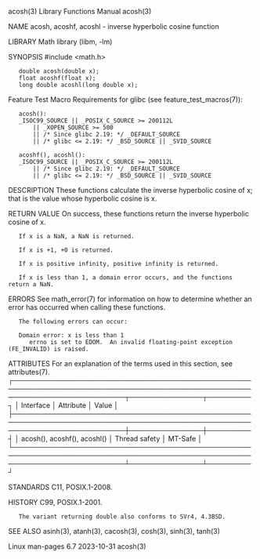 acosh(3)							   Library Functions Manual							      acosh(3)

NAME
       acosh, acoshf, acoshl - inverse hyperbolic cosine function

LIBRARY
       Math library (libm, -lm)

SYNOPSIS
       #include <math.h>

       double acosh(double x);
       float acoshf(float x);
       long double acoshl(long double x);

   Feature Test Macro Requirements for glibc (see feature_test_macros(7)):

       acosh():
	   _ISOC99_SOURCE || _POSIX_C_SOURCE >= 200112L
	       || _XOPEN_SOURCE >= 500
	       || /* Since glibc 2.19: */ _DEFAULT_SOURCE
	       || /* glibc <= 2.19: */ _BSD_SOURCE || _SVID_SOURCE

       acoshf(), acoshl():
	   _ISOC99_SOURCE || _POSIX_C_SOURCE >= 200112L
	       || /* Since glibc 2.19: */ _DEFAULT_SOURCE
	       || /* glibc <= 2.19: */ _BSD_SOURCE || _SVID_SOURCE

DESCRIPTION
       These functions calculate the inverse hyperbolic cosine of x; that is the value whose hyperbolic cosine is x.

RETURN VALUE
       On success, these functions return the inverse hyperbolic cosine of x.

       If x is a NaN, a NaN is returned.

       If x is +1, +0 is returned.

       If x is positive infinity, positive infinity is returned.

       If x is less than 1, a domain error occurs, and the functions return a NaN.

ERRORS
       See math_error(7) for information on how to determine whether an error has occurred when calling these functions.

       The following errors can occur:

       Domain error: x is less than 1
	      errno is set to EDOM.  An invalid floating-point exception (FE_INVALID) is raised.

ATTRIBUTES
       For an explanation of the terms used in this section, see attributes(7).
       ┌───────────────────────────────────────────────────────────────────────────────────────────────────────────────────────────┬───────────────┬─────────┐
       │ Interface														   │ Attribute	   │ Value   │
       ├───────────────────────────────────────────────────────────────────────────────────────────────────────────────────────────┼───────────────┼─────────┤
       │ acosh(), acoshf(), acoshl()												   │ Thread safety │ MT-Safe │
       └───────────────────────────────────────────────────────────────────────────────────────────────────────────────────────────┴───────────────┴─────────┘

STANDARDS
       C11, POSIX.1-2008.

HISTORY
       C99, POSIX.1-2001.

       The variant returning double also conforms to SVr4, 4.3BSD.

SEE ALSO
       asinh(3), atanh(3), cacosh(3), cosh(3), sinh(3), tanh(3)

Linux man-pages 6.7							  2023-10-31								      acosh(3)
